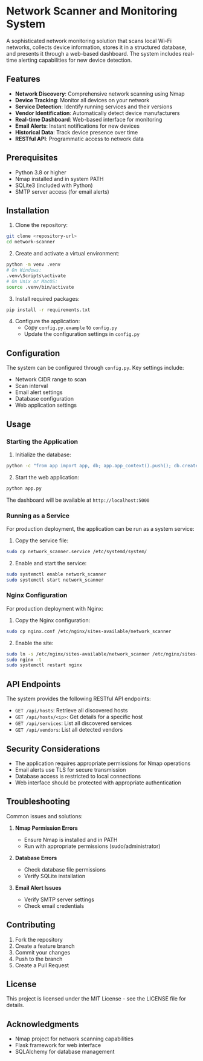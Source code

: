 # Network Scanner and Monitoring System

A sophisticated network monitoring solution that scans local Wi-Fi networks, collects device information, stores it in a structured database, and presents it through a web-based dashboard. The system includes real-time alerting capabilities for new device detection.

## Features

- **Network Discovery**: Comprehensive network scanning using Nmap
- **Device Tracking**: Monitor all devices on your network
- **Service Detection**: Identify running services and their versions
- **Vendor Identification**: Automatically detect device manufacturers
- **Real-time Dashboard**: Web-based interface for monitoring
- **Email Alerts**: Instant notifications for new devices
- **Historical Data**: Track device presence over time
- **RESTful API**: Programmatic access to network data

## Prerequisites

- Python 3.8 or higher
- Nmap installed and in system PATH
- SQLite3 (included with Python)
- SMTP server access (for email alerts)

## Installation

1. Clone the repository:
```bash
git clone <repository-url>
cd network-scanner
```

2. Create and activate a virtual environment:
```bash
python -m venv .venv
# On Windows:
.venv\Scripts\activate
# On Unix or MacOS:
source .venv/bin/activate
```

3. Install required packages:
```bash
pip install -r requirements.txt
```

4. Configure the application:
   - Copy `config.py.example` to `config.py`
   - Update the configuration settings in `config.py`

## Configuration

The system can be configured through `config.py`. Key settings include:

- Network CIDR range to scan
- Scan interval
- Email alert settings
- Database configuration
- Web application settings

## Usage

### Starting the Application

1. Initialize the database:
```bash
python -c "from app import app, db; app.app_context().push(); db.create_all()"
```

2. Start the web application:
```bash
python app.py
```

The dashboard will be available at `http://localhost:5000`

### Running as a Service

For production deployment, the application can be run as a system service:

1. Copy the service file:
```bash
sudo cp network_scanner.service /etc/systemd/system/
```

2. Enable and start the service:
```bash
sudo systemctl enable network_scanner
sudo systemctl start network_scanner
```

### Nginx Configuration

For production deployment with Nginx:

1. Copy the Nginx configuration:
```bash
sudo cp nginx.conf /etc/nginx/sites-available/network_scanner
```

2. Enable the site:
```bash
sudo ln -s /etc/nginx/sites-available/network_scanner /etc/nginx/sites-enabled/
sudo nginx -t
sudo systemctl restart nginx
```

## API Endpoints

The system provides the following RESTful API endpoints:

- `GET /api/hosts`: Retrieve all discovered hosts
- `GET /api/hosts/<ip>`: Get details for a specific host
- `GET /api/services`: List all discovered services
- `GET /api/vendors`: List all detected vendors

## Security Considerations

- The application requires appropriate permissions for Nmap operations
- Email alerts use TLS for secure transmission
- Database access is restricted to local connections
- Web interface should be protected with appropriate authentication

## Troubleshooting

Common issues and solutions:

1. **Nmap Permission Errors**
   - Ensure Nmap is installed and in PATH
   - Run with appropriate permissions (sudo/administrator)

2. **Database Errors**
   - Check database file permissions
   - Verify SQLite installation

3. **Email Alert Issues**
   - Verify SMTP server settings
   - Check email credentials

## Contributing

1. Fork the repository
2. Create a feature branch
3. Commit your changes
4. Push to the branch
5. Create a Pull Request

## License

This project is licensed under the MIT License - see the LICENSE file for details.

## Acknowledgments

- Nmap project for network scanning capabilities
- Flask framework for web interface
- SQLAlchemy for database management 
